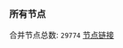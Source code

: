 ### 所有节点
合并节点总数: `29774`
[节点链接](https://github.com/qjlxg/586/raw/refs/heads/master/sub/sub_merge_base64.txt)


